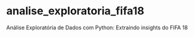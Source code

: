 # analise_exploratoria_fifa18
Análise Exploratória de Dados com Python: Extraindo insights do FIFA 18
